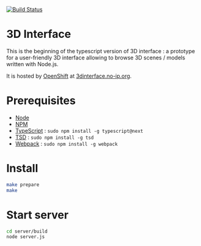 [![Build Status](https://api.travis-ci.org/tforgione/3dinterface.svg?branch=typescript)](https://travis-ci.org/tforgione/3dinterface)
# 3D Interface
This is the beginning of the typescript version of 3D interface : a prototype
for a user-friendly 3D interface allowing to browse 3D scenes / models written
with Node.js.

It is hosted by [OpenShift](https://www.openshift.com/) at
[3dinterface.no-ip.org](http://3dinterface.no-ip.org).

# Prerequisites
  - [Node](https://nodejs.org/en/)
  - [NPM](https://www.npmjs.com/)
  - [TypeScript](http://www.typescriptlang.org/) : `sudo npm install -g typescript@next`
  - [TSD](http://definitelytyped.org/tsd/) : `sudo npm install -g tsd`
  - [Webpack](https://webpack.github.io/docs/) : `sudo npm install -g webpack`

# Install
```sh
make prepare
make
```

# Start server
``` sh
cd server/build
node server.js
```
